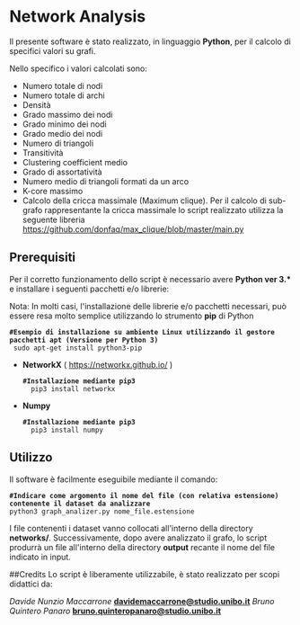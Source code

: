 # Network Analysis

Il presente software è stato realizzato, in linguaggio **Python**, per il calcolo di specifici valori su grafi.

Nello specifico i valori calcolati sono:

- Numero totale di nodi
- Numero totale di archi
- Densità
- Grado massimo dei nodi
- Grado minimo dei nodi
- Grado medio dei nodi
- Numero di triangoli
- Transitività
- Clustering coefficient medio
- Grado di assortatività
- Numero medio di triangoli formati da un arco
- K-core massimo
- Calcolo della cricca massimale (Maximum clique). Per il calcolo di sub-grafo rappresentante la cricca massimale lo script realizzato utilizza la seguente libreria https://github.com/donfaq/max_clique/blob/master/main.py

## Prerequisiti

Per il corretto funzionamento dello script è necessario avere <b>Python ver 3.* </b> e installare i seguenti pacchetti e/o librerie:

Nota: In molti casi, l'installazione delle librerie e/o pacchetti necessari, può essere resa molto semplice utilizzando lo strumento **pip** di Python

 <pre><code><b>#Esempio di installazione su ambiente Linux utilizzando il gestore pacchetti apt (Versione per Python 3)</b>
 sudo apt-get install python3-pip</code></pre>



- **NetworkX** ( https://networkx.github.io/ )

    <pre><code><b>#Installazione mediante pip3</b>
    pip3 install networkx</code></pre>

- **Numpy**
    <pre><code><b>#Installazione mediante pip3</b>
    pip3 install numpy</code></pre>

## Utilizzo
Il software è facilmente eseguibile mediante il comando:
<pre><code><b>#Indicare come argomento il nome del file (con relativa estensione) contenente il dataset da analizzare</b>
python3 graph_analizer.py nome_file.estensione </code></pre>

I file contenenti i dataset vanno collocati all'interno della directory <b>networks/</b>. Successivamente, dopo avere analizzato il grafo, lo script produrrà un file all'interno della directory <b>output</b> recante il nome del file indicato in input.

##Credits
Lo script è liberamente utilizzabile, è stato realizzato per scopi didattici da:

<i>Davide Nunzio Maccarrone</i>  <b>davidemaccarrone@studio.unibo.it</b>
<i>Bruno Quintero Panaro</i> <b>bruno.quinteropanaro@studio.unibo.it</b>
